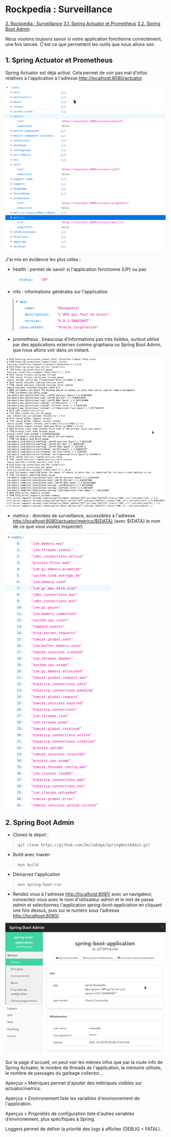 # Rockpedia : Surveillance

<u>3. Rockpedia : Surveillance</u>
			 <u>3.1. Spring Actuator et Prometheus</u>
 			<u>3.2. Spring Boot Admin</u>

Nous voulons toujours savoir si notre application fonctionne correctement, une fois lancée. C'est ce que permettent les outils que nous allons voir.

## 1. Spring Actuator et Prometheus

Spring Actuator est déjà activé. Cela permet de voir pas mal d'infos relatives à l'application à l'adresse [http://localhost:8080/actuator](http://localhost:8080/actuator).

![](../images/actuator.png) 

J'ai mis en évidence les plus utiles :

- health : permet de savoir si l'application fonctionne (UP) ou pas

  ![](../images/health.png)

- info : informations générales sur l'application

  ![](../images/infos.png)

- prometheus : beaucoup d'informations pas très lisibles, surtout utilisé par des applications externes comme graphana ou Spring Boot Admin, que nous allons voir dans un instant.

![](../images/prometheus.png)

- metrics : données de surveillance, accessibles à l'adresse [http://localhost:8080/actuator/metrics/${DATA}](http://localhost:8080/actuator/metrics) (avec ${DATA} le nom de ce que vous voulez inspecter)

![](../images/metrics.png)

## 2. Spring Boot Admin

- Clonez le dépot :

> `git clone https://github.com/SmileEdge/SpringBootAdmin.git`

- Build avec maven

>`mvn build`

- Démarrez l'application

>`mvn spring-boot:run`

- Rendez vous à l'adresse [http://localhost:8081/](http://localhost:8081) avec un navigateur, connectez-vous avec le nom d'utilisateur *admin* et le mot de passe *admin* et selectionnez l'application *spring-boot-application* en cliquant une fois dessus, puis sur le numéro sous l'adresse [http://localhost:8080/](http://localhost:8080).

![](../images/sba.png)

Sur la page d'accueil, on peut voir les mêmes infos que par la route info de Spring Actuator, le nombre de threads de l'application, la mémoire utilisée, le nombre de passages du garbage collector...

Aperçus \> Metriques permet d'ajouter des métriques visibles sur actuator/metrics.

Aperçus \> Envirronement liste les variables d'environnement de l'application.

Aperçus \> Propriétés de configuration liste d'autres variables d'environement, plus spécifiques à Spring.

Loggers permet de définir la priorité des logs à afficher (DEBUG < FATAL).